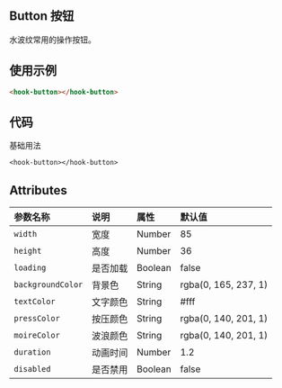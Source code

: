## Button 按钮

水波纹常用的操作按钮。

## 使用示例
```html
<hook-button></hook-button>
```

## 代码

基础用法
```
<hook-button></hook-button>
```

## Attributes

| 参数名称          | 说明     | 属性    | 默认值               |
| :---------------- | :------- | :------ | :------------------- |
| `width`           | 宽度     | Number  | 85                   |
| `height`          | 高度     | Number  | 36                   |
| `loading`         | 是否加载 | Boolean | false                |
| `backgroundColor` | 背景色   | String  | rgba(0, 165, 237, 1) |
| `textColor`       | 文字颜色 | String  | #fff                 |
| `pressColor`      | 按压颜色 | String  | rgba(0, 140, 201, 1) |
| `moireColor`      | 波浪颜色 | String  | rgba(0, 140, 201, 1) |
| `duration`        | 动画时间 | Number  | 1.2                  |
| `disabled`        | 是否禁用 | Boolean | false                |
